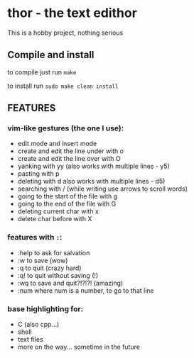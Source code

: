 # thor - the text edithor
This is a hobby project, nothing serious 

## Compile and install

to compile just run `make`

to install run `sudo make clean install`


## FEATURES

### vim-like gestures (the one I use):
* edit mode and insert mode
* create and edit the line under with o
* create and edit the line over with O
* yanking with yy (also works with multiple lines - y5)
* pasting with p
* deleting with d also works with multiple lines - d5)
* searching with / (while writing use arrows to scroll words)
* going to the start of the file with g
* going to the end of the file with G
* deleting current char with x
* delete char before with X

### features with `:`:
* :help to ask for salvation
* :w to save (wow)
* :q to quit (crazy hard)
* :q! to quit without saving (!)
* :wq to save and quit?!?!?! (amazing)
* :num where num is a number, to go to that line

### base highlighting for:
* C (also cpp...)
* shell
* text files
* more on the way... sometime in the future
   
